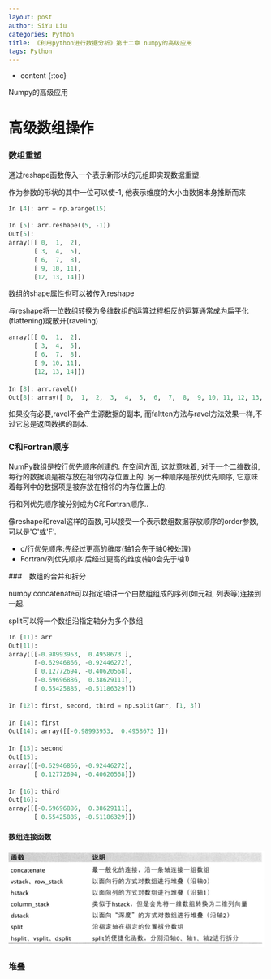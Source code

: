 ```yaml
---
layout: post
author: SiYu Liu
categories: Python
title: 《利用python进行数据分析》第十二章 numpy的高级应用
tags: Python
---
```


* content
{:toc}

Numpy的高级应用






# 高级数组操作

### 数组重塑

通过reshape函数传入一个表示新形状的元组即实现数据重塑.

作为参数的形状的其中一位可以使-1, 他表示维度的大小由数据本身推断而来

```python
In [4]: arr = np.arange(15)

In [5]: arr.reshape((5, -1))
Out[5]: 
array([[ 0,  1,  2],
       [ 3,  4,  5],
       [ 6,  7,  8],
       [ 9, 10, 11],
       [12, 13, 14]])
```

数组的shape属性也可以被传入reshape

与reshape将一位数组转换为多维数组的运算过程相反的运算通常成为扁平化(flattening)或散开(raveling)

```python
array([[ 0,  1,  2],
       [ 3,  4,  5],
       [ 6,  7,  8],
       [ 9, 10, 11],
       [12, 13, 14]])

In [8]: arr.ravel()
Out[8]: array([ 0,  1,  2,  3,  4,  5,  6,  7,  8,  9, 10, 11, 12, 13, 14])
```

如果没有必要,ravel不会产生源数据的副本, 而faltten方法与ravel方法效果一样,不过它总是返回数据的副本.


### C和Fortran顺序

NumPy数组是按行优先顺序创建的. 在空间方面, 这就意味着, 对于一个二维数组, 每行的数据项是被存放在相邻内存位置上的.
另一种顺序是按列优先顺序, 它意味着每列中的数据项是被存放在相邻的内存位置上的.

行和列优先顺序被分别成为C和Fortran顺序..

像reshape和reval这样的函数,可以接受一个表示数组数据存放顺序的order参数,可以是'C'或'F'.

* c/行优先顺序:先经过更高的维度(轴1会先于轴0被处理)
* Fortran/列优先顺序:后经过更高的维度(轴0会先于轴1)

###　数组的合并和拆分

numpy.concatenate可以指定轴讲一个由数组组成的序列(如元祖, 列表等)连接到一起.

split可以将一个数组沿指定轴分为多个数组

```python
In [11]: arr
Out[11]: 
array([[-0.98993953,  0.4958673 ],
       [-0.62946866, -0.92446272],
       [ 0.12772694, -0.40620568],
       [-0.69696886,  0.38629111],
       [ 0.55425885, -0.51186329]])

In [12]: first, second, third = np.split(arr, [1, 3])

In [14]: first
Out[14]: array([[-0.98993953,  0.4958673 ]])

In [15]: second
Out[15]: 
array([[-0.62946866, -0.92446272],
       [ 0.12772694, -0.40620568]])

In [16]: third
Out[16]: 
array([[-0.69696886,  0.38629111],
       [ 0.55425885, -0.51186329]])
```

#### 数组连接函数

![s1](https://raw.githubusercontent.com/liusiyuxyfx/liusiyuxyfx.github.io/master/resources/images/2017-08-09-pydata-book-ch12-mark/Selection_006.png) 

### 堆叠 